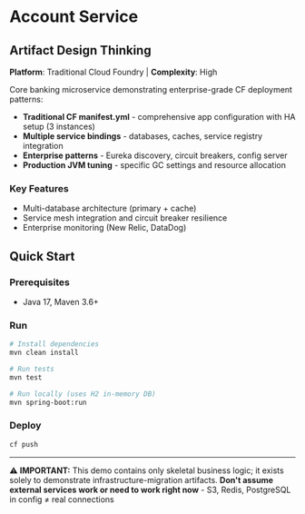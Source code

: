 # Account Service

## Artifact Design Thinking

**Platform**: Traditional Cloud Foundry | **Complexity**: High

Core banking microservice demonstrating enterprise-grade CF deployment patterns:

- **Traditional CF manifest.yml** - comprehensive app configuration with HA setup (3 instances)
- **Multiple service bindings** - databases, caches, service registry integration
- **Enterprise patterns** - Eureka discovery, circuit breakers, config server
- **Production JVM tuning** - specific GC settings and resource allocation

### Key Features
- Multi-database architecture (primary + cache)
- Service mesh integration and circuit breaker resilience
- Enterprise monitoring (New Relic, DataDog)

## Quick Start

### Prerequisites
- Java 17, Maven 3.6+

### Run
```bash
# Install dependencies
mvn clean install

# Run tests
mvn test

# Run locally (uses H2 in-memory DB)
mvn spring-boot:run
```

### Deploy
```bash
cf push
```

---
⚠️ **IMPORTANT:** This demo contains only skeletal business logic; it exists solely to demonstrate infrastructure-migration artifacts.
**Don't assume external services work or need to work right now** - S3, Redis, PostgreSQL in config ≠ real connections  